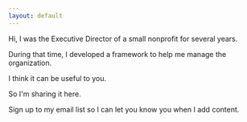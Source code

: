 ```yaml
---
layout: default
---
```


Hi, I was the Executive Director of a small nonprofit for several years. 

During that time, I developed a framework to help me manage the organization.

I think it can be useful to you.

So I'm sharing it here.

Sign up to my email list so I can let you know you when I add content.


